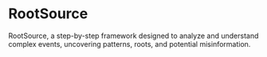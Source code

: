 # RootSource
RootSource, a step-by-step framework designed to analyze and understand complex events, uncovering patterns, roots, and potential misinformation.

